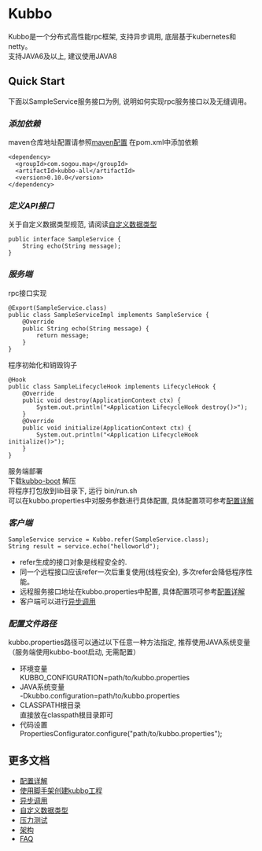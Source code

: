 # Kubbo
Kubbo是一个分布式高性能rpc框架, 支持异步调用, 底层基于kubernetes和netty。  
支持JAVA6及以上, 建议使用JAVA8


## Quick Start
下面以SampleService服务接口为例, 说明如何实现rpc服务接口以及无缝调用。  

### *添加依赖*  
maven仓库地址配置请参照[maven配置](docs/env/maven.md)
在pom.xml中添加依赖
```
<dependency>
  <groupId>com.sogou.map</groupId>
  <artifactId>kubbo-all</artifactId>
  <version>0.10.0</version>
</dependency>
```

### *定义API接口*  
关于自定义数据类型规范, 请阅读[自定义数据类型](docs/serialization.md)
```
public interface SampleService {
    String echo(String message);
}
```


### *服务端*    
rpc接口实现  
```
@Export(SampleService.class)
public class SampleServiceImpl implements SampleService {
    @Override
    public String echo(String message) {
        return message;
    }
}
```

程序初始化和销毁钩子  
```
@Hook
public class SampleLifecycleHook implements LifecycleHook {
    @Override
    public void destroy(ApplicationContext ctx) {
        System.out.println("<Application LifecycleHook destroy()>");     
    }
    @Override
    public void initialize(ApplicationContext ctx) {
        System.out.println("<Application LifecycleHook initialize()>");
    }
}
```

服务端部署  
下载[kubbo-boot](http://release.mssp.sogou/kubbo/kubbo-boot-latest.tar.gz) 解压  
将程序打包放到lib目录下, 运行 bin/run.sh  
可以在kubbo.properties中对服务参数进行具体配置, 具体配置项可参考[配置详解](docs/configuration.md)


### *客户端*
```
SampleService service = Kubbo.refer(SampleService.class);
String result = service.echo("helloworld");
```
- refer生成的接口对象是线程安全的.  
- 同一个远程接口应该refer一次后重复使用(线程安全), 多次refer会降低程序性能。
- 远程服务接口地址在kubbo.properties中配置, 具体配置项可参考[配置详解](docs/configuration.md)
- 客户端可以进行[异步调用](docs/async.md)


### *配置文件路径*
kubbo.properties路径可以通过以下任意一种方法指定, 推荐使用JAVA系统变量（服务端使用kubbo-boot启动, 无需配置）  
* 环境变量  
  KUBBO_CONFIGURATION=path/to/kubbo.properties
* JAVA系统变量  
  -Dkubbo.configuration=path/to/kubbo.properties
* CLASSPATH根目录  
  直接放在classpath根目录即可
* 代码设置  
  PropertiesConfigurator.configure("path/to/kubbo.properties");  

## 更多文档
- [配置详解](docs/configuration.md)
- [使用脚手架创建kubbo工程](docs/env/maven-archetype-kubbo-rpc.md)
- [异步调用](docs/async.md)
- [自定义数据类型](docs/serialization.md)
- [压力测试](docs/benchmark.md)
- [架构](docs/architecture.md)
- [FAQ](docs/faq.md)